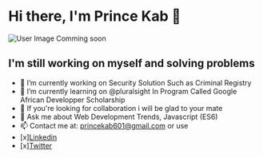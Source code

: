 # Hi there, I'm Prince Kab 👋

![User Image Comming  soon](./img/usersd.jpg)

## I'm still working on myself and solving problems

- 🔭 I’m currently working on Security Solution Such as Criminal Registry
- 🌱 I’m currently learning on @pluralsight In Program Called Google African Developper Scholarship
- 👯 If you're looking for collaboration i will be glad to your mate
- 💬 Ask me about Web Development Trends, Javascript (ES6)
- 📫 Contact me at: princekab601@gmail.com
or use 
- [x][Linkedin](https://linkedin.com/in/prince-kabasele-79a3b2167)
- [x][Twitter](https://twitter.com/prince_kab)

